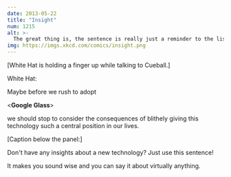 ```yaml
---
date: 2013-05-22
title: "Insight"
num: 1215
alt: >-
  The great thing is, the sentence is really just a reminder to the listener to worry about whatever aspects of the technology they're already feeling alarmist about, which in their mind gives you credit for addressing their biggest anxieties.
img: https://imgs.xkcd.com/comics/insight.png
---
```

[White Hat is holding a finger up while talking to Cueball.]

White Hat:

Maybe before we rush to adopt

<**Google Glass**>

we should stop to consider the consequences of blithely giving this technology such a central position in our lives.

[Caption below the panel:]

Don't have any insights about a new technology? Just use this sentence!

It makes you sound wise and you can say it about virtually anything.
